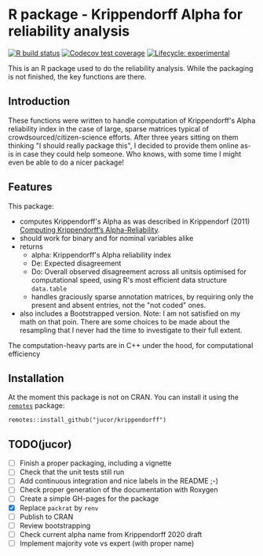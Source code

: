 # R package - Krippendorff Alpha for reliability analysis

<!-- badges: start -->
[![R build status](https://github.com/jucor/krippendorff/workflows/R-CMD-check/badge.svg)](https://github.com/jucor/krippendorff/actions)
[![Codecov test coverage](https://codecov.io/gh/jucor/krippendorff/branch/main/graph/badge.svg)](https://codecov.io/gh/jucor/krippendorff?branch=main)
[![Lifecycle: experimental](https://img.shields.io/badge/lifecycle-experimental-orange.svg)](https://www.tidyverse.org/lifecycle/#experimental)
<!-- badges: end -->
  
This is an R package used to do the reliability analysis. While the packaging is not finished, the key functions are there.

## Introduction
These functions were written to handle computation of Krippendorff's Alpha reliability index in the case of large, sparse matrices typical of crowdsourced/citizen-science efforts. After three years sitting on them thinking "I should really package this", I decided to provide them online as-is in case they could help someone. Who knows, with some time I might even be able to do a nicer package!

## Features
This package:

- computes Krippendorff's Alpha as was described in Krippendorf (2011)  [Computing Krippendorff’s Alpha-Reliability](https://repository.upenn.edu/cgi/viewcontent.cgi?article=1043&context=asc_papers).
- should work for binary and for nominal variables alike
- returns 
   - alpha: Krippendorff's Alpha reliability index
   - De: Expected disagreement
   - Do: Overall observed disagreement across all unitsis optimised for computational speed, using R's most efficient data structure `data.table`
   - handles graciously sparse annotation matrices, by requiring only the present and absent entries, not the "not coded" ones.
- also includes a Bootstrapped version. Note: I am not satisfied on my math on that poin. There are some choices to be made about the resampling that I never had the time to investigate to their full extent. 

The computation-heavy parts are in C++ under the hood, for computational efficiency

## Installation
At the moment this package is not on CRAN. You can install it using the [`remotes`](https://github.com/r-lib/remotes) package:
```{R}
remotes::install_github("jucor/krippendorff")
```

## TODO(jucor)

- [ ] Finish a proper packaging, including a vignette
- [ ] Check that the unit tests still run
- [ ] Add continuous integration and nice labels in the README ;-)
- [ ] Check proper generation of the documentation with Roxygen
- [ ] Create a simple GH-pages for the package
- [x] Replace `packrat` by `renv`
- [ ] Publish to CRAN
- [ ] Review bootstrapping
- [ ] Check current alpha name from Krippendorff 2020 draft
- [ ] Implement majority vote vs expert (with proper name)
